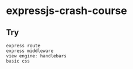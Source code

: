 # expressjs-crash-course

## Try
```
express route
express middleware
view engine: handlebars
basic css
```

